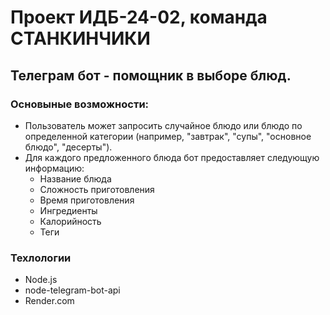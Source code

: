 # Проект ИДБ-24-02, команда СТАНКИНЧИКИ

## Телеграм бот - помощник в выборе блюд.

### Основыные возможности:

 - Пользователь может запросить случайное блюдо или блюдо по определенной категории (например, "завтрак", "супы", "основное блюдо", "десерты").
- Для каждого предложенного блюда бот предоставляет следующую информацию:
  - Название блюда
  - Сложность приготовления
  - Время приготовления
  - Ингредиенты
  - Калорийность
  - Теги


### Техлологии

 - Node.js
 - node-telegram-bot-api
 - Render.com

